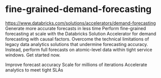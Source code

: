 # fine-grained-demand-forecasting
https://www.databricks.com/solutions/accelerators/demand-forecasting
Generate more accurate forecasts in less time
Perform fine-grained forecasting at scale with the Databricks Solution Accelerator for demand forecasting with causal factors. Overcome the technical limitations of legacy data analytics solutions that undermine forecasting accuracy. Instead, perform full forecasts on atomic-level data within tight service windows. Get started now.

Improve forecast accuracy
Scale for millions of iterations
Accelerate analytics to meet tight SLAs

